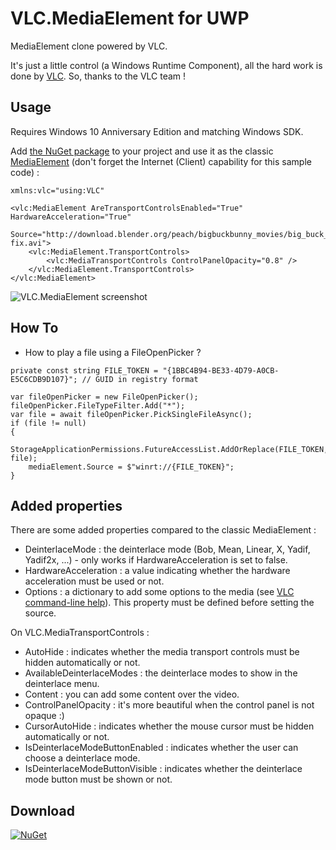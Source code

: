 # VLC.MediaElement for UWP
MediaElement clone powered by VLC.

It's just a little control (a Windows Runtime Component), all the hard work is done by [VLC](https://code.videolan.org/videolan/vlc-winrt). So, thanks to the VLC team !

## Usage
Requires Windows 10 Anniversary Edition and matching Windows SDK.

Add [the NuGet package](https://www.nuget.org/packages/VLC.MediaElement) to your project and use it as the classic [MediaElement](https://msdn.microsoft.com/library/windows/apps/mt187272.aspx) (don't forget the Internet (Client) capability for this sample code) :

```
xmlns:vlc="using:VLC"
```
```
<vlc:MediaElement AreTransportControlsEnabled="True" HardwareAcceleration="True"
                  Source="http://download.blender.org/peach/bigbuckbunny_movies/big_buck_bunny_480p_surround-fix.avi">
    <vlc:MediaElement.TransportControls>
        <vlc:MediaTransportControls ControlPanelOpacity="0.8" />
    </vlc:MediaElement.TransportControls>
</vlc:MediaElement>
```

![VLC.MediaElement screenshot](http://freemiupnp.fr/tv/VLC.MediaElement.png)

## How To
- How to play a file using a FileOpenPicker ?

```
private const string FILE_TOKEN = "{1BBC4B94-BE33-4D79-A0CB-E5C6CDB9D107}"; // GUID in registry format
```
```
var fileOpenPicker = new FileOpenPicker();
fileOpenPicker.FileTypeFilter.Add("*");
var file = await fileOpenPicker.PickSingleFileAsync();
if (file != null)
{
    StorageApplicationPermissions.FutureAccessList.AddOrReplace(FILE_TOKEN, file);
    mediaElement.Source = $"winrt://{FILE_TOKEN}";
}
```

## Added properties
There are some added properties compared to the classic MediaElement :
- DeinterlaceMode : the deinterlace mode (Bob, Mean, Linear, X, Yadif, Yadif2x, ...) - only works if HardwareAcceleration is set to false.
- HardwareAcceleration : a value indicating whether the hardware acceleration must be used or not.
- Options : a dictionary to add some options to the media (see [VLC command-line help](https://wiki.videolan.org/VLC_command-line_help/)). This property must be defined before setting the source.

On VLC.MediaTransportControls :
- AutoHide : indicates whether the media transport controls must be hidden automatically or not.
- AvailableDeinterlaceModes : the deinterlace modes to show in the deinterlace menu.
- Content : you can add some content over the video.
- ControlPanelOpacity : it's more beautiful when the control panel is not opaque :)
- CursorAutoHide : indicates whether the mouse cursor must be hidden automatically or not.
- IsDeinterlaceModeButtonEnabled : indicates whether the user can choose a deinterlace mode.
- IsDeinterlaceModeButtonVisible : indicates whether the deinterlace mode button must be shown or not.
 
## Download
[![NuGet](https://img.shields.io/nuget/v/VLC.MediaElement.svg)](https://www.nuget.org/packages/VLC.MediaElement)


